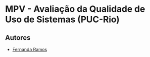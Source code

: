 # MPV - Avaliação da Qualidade de Uso de Sistemas (PUC-Rio)

## Autores
- [Fernanda Ramos](https://github.com/ferolive)
